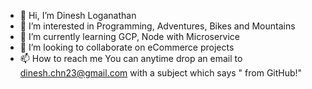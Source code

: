 - 👋 Hi, I’m Dinesh Loganathan
- 👀 I’m interested in Programming, Adventures, Bikes and Mountains
- 🌱 I’m currently learning GCP, Node with Microservice
- 💞️ I’m looking to collaborate on eCommerce projects
- 📫 How to reach me 
  You can anytime drop an email to dinesh.chn23@gmail.com with a subject which says "<name> from GitHub!"

<!---
dineshchn23/dineshchn23 is a ✨ special ✨ repository because its `README.md` (this file) appears on your GitHub profile.
You can click the Preview link to take a look at your changes.
--->
